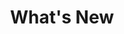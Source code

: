 ---
layout: index
title: What's New
permalink: /new-additions/index.html
description: Recent changes to the Chicago Design System
---